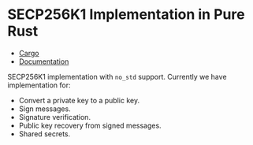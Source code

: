 # SECP256K1 Implementation in Pure Rust

* [Cargo](https://crates.io/crates/libsecp256k1)
* [Documentation](https://docs.rs/libsecp256k1)

SECP256K1 implementation with `no_std` support. Currently we have implementation for:

* Convert a private key to a public key.
* Sign messages.
* Signature verification.
* Public key recovery from signed messages.
* Shared secrets.
